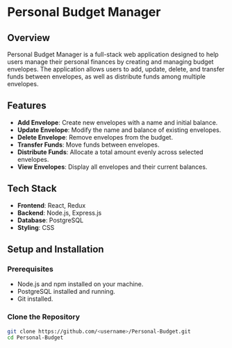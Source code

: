 # Personal Budget Manager

## Overview
Personal Budget Manager is a full-stack web application designed to help users manage their personal finances by creating and managing budget envelopes. The application allows users to add, update, delete, and transfer funds between envelopes, as well as distribute funds among multiple envelopes.

## Features
- **Add Envelope**: Create new envelopes with a name and initial balance.
- **Update Envelope**: Modify the name and balance of existing envelopes.
- **Delete Envelope**: Remove envelopes from the budget.
- **Transfer Funds**: Move funds between envelopes.
- **Distribute Funds**: Allocate a total amount evenly across selected envelopes.
- **View Envelopes**: Display all envelopes and their current balances.

## Tech Stack
- **Frontend**: React, Redux
- **Backend**: Node.js, Express.js
- **Database**: PostgreSQL
- **Styling**: CSS

## Setup and Installation

### Prerequisites
- Node.js and npm installed on your machine.
- PostgreSQL installed and running.
- Git installed.

### Clone the Repository
```bash
git clone https://github.com/<username>/Personal-Budget.git
cd Personal-Budget
